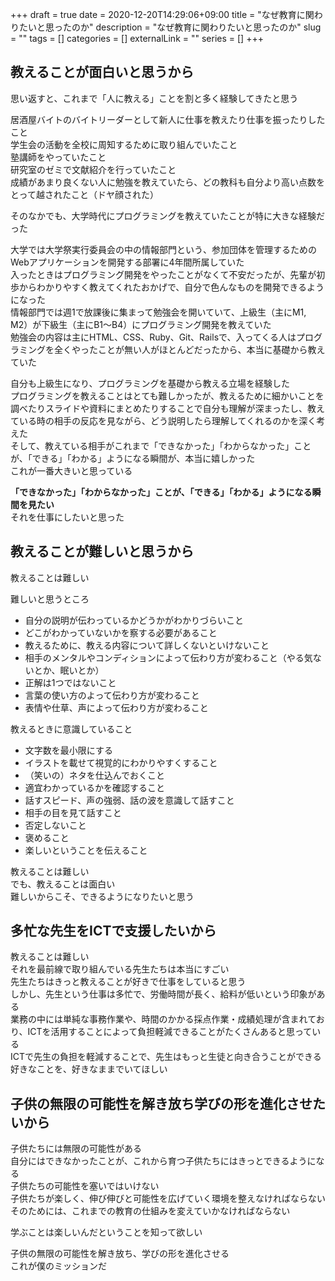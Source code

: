 +++
draft = true
date = 2020-12-20T14:29:06+09:00
title = "なぜ教育に関わりたいと思ったのか"
description = "なぜ教育に関わりたいと思ったのか"
slug = ""
tags = []
categories = []
externalLink = ""
series = []
+++

## 教えることが面白いと思うから

思い返すと、これまで「人に教える」ことを割と多く経験してきたと思う

居酒屋バイトのバイトリーダーとして新人に仕事を教えたり仕事を振ったりしたこと<br/>
学生会の活動を全校に周知するために取り組んでいたこと<br/>
塾講師をやっていたこと<br/>
研究室のゼミで文献紹介を行っていたこと<br/>
成績があまり良くない人に勉強を教えていたら、どの教科も自分より高い点数をとって越されたこと（ドヤ顔された）

そのなかでも、大学時代にプログラミングを教えていたことが特に大きな経験だった

大学では大学祭実行委員会の中の情報部門という、参加団体を管理するためのWebアプリケーションを開発する部署に4年間所属していた<br/>
入ったときはプログラミング開発をやったことがなくて不安だったが、先輩が初歩からわかりやすく教えてくれたおかげで、自分で色んなものを開発できるようになった<br/>
情報部門では週1で放課後に集まって勉強会を開いていて、上級生（主にM1, M2）が下級生（主にB1〜B4）にプログラミング開発を教えていた<br/>
勉強会の内容は主にHTML、CSS、Ruby、Git、Railsで、入ってくる人はプログラミングを全くやったことが無い人がほとんどだったから、本当に基礎から教えていた

自分も上級生になり、プログラミングを基礎から教える立場を経験した<br/>
プログラミングを教えることはとても難しかったが、教えるために細かいことを調べたりスライドや資料にまとめたりすることで自分も理解が深まったし、教えている時の相手の反応を見ながら、どう説明したら理解してくれるのかを深く考えた<br/>
そして、教えている相手がこれまで「できなかった」「わからなかった」ことが、「できる」「わかる」ようになる瞬間が、本当に嬉しかった<br/>
これが一番大きいと思っている

**「できなかった」「わからなかった」ことが、「できる」「わかる」ようになる瞬間を見たい**<br/>
それを仕事にしたいと思った


## 教えることが難しいと思うから
教えることは難しい

難しいと思うところ

- 自分の説明が伝わっているかどうかがわかりづらいこと
- どこがわかっていないかを察する必要があること
- 教えるために、教える内容について詳しくないといけないこと
- 相手のメンタルやコンディションによって伝わり方が変わること（やる気ないとか、眠いとか）
- 正解は1つではないこと
- 言葉の使い方のよって伝わり方が変わること
- 表情や仕草、声によって伝わり方が変わること

教えるときに意識していること

- 文字数を最小限にする
- イラストを載せて視覚的にわかりやすくすること
- （笑いの）ネタを仕込んでおくこと
- 適宜わかっているかを確認すること
- 話すスピード、声の強弱、話の波を意識して話すこと
- 相手の目を見て話すこと
- 否定しないこと
- 褒めること
- 楽しいということを伝えること

教えることは難しい<br/>
でも、教えることは面白い<br/>
難しいからこそ、できるようになりたいと思う


## 多忙な先生をICTで支援したいから

教えることは難しい<br/>
それを最前線で取り組んでいる先生たちは本当にすごい<br/>
先生たちはきっと教えることが好きで仕事をしていると思う<br/>
しかし、先生という仕事は多忙で、労働時間が長く、給料が低いという印象がある<br/>
業務の中には単純な事務作業や、時間のかかる採点作業・成績処理が含まれており、ICTを活用することによって負担軽減できることがたくさんあると思っている<br/>
ICTで先生の負担を軽減することで、先生はもっと生徒と向き合うことができる<br/>
好きなことを、好きなままでいてほしい


## 子供の無限の可能性を解き放ち学びの形を進化させたいから

子供たちには無限の可能性がある<br/>
自分にはできなかったことが、これから育つ子供たちにはきっとできるようになる<br/>
子供たちの可能性を塞いではいけない<br/>
子供たちが楽しく、伸び伸びと可能性を広げていく環境を整えなければならない<br/>
そのためには、これまでの教育の仕組みを変えていかなければならない

学ぶことは楽しいんだということを知って欲しい

子供の無限の可能性を解き放ち、学びの形を進化させる<br/>
これが僕のミッションだ

